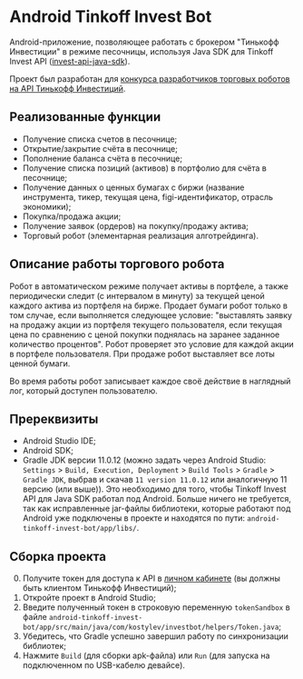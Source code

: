 # Android Tinkoff Invest Bot

Android-приложение, позволяющее работать с брокером "Тинькофф Инвестиции" в режиме песочницы, используя Java SDK для Tinkoff Invest API ([invest-api-java-sdk](https://github.com/Tinkoff/invest-api-java-sdk)).

Проект был разработан для [конкурса разработчиков торговых роботов на API Тинькофф Инвестиций](https://github.com/Tinkoff/invest-robot-contest).

## Реализованные функции

- Получение списка счетов в песочнице;
- Открытие/закрытие счёта в песочнице;
- Пополнение баланса счёта в песочнице;
- Получение списка позиций (активов) в портфолио для счёта в песочнице;
- Получение данных о ценных бумагах с биржи (название инструмента, тикер, текущая цена, figi-идентификатор, отрасль экономики);
- Покупка/продажа акции;
- Получение заявок (ордеров) на покупку/продажу актива;
- Торговый робот (элементарная реализация алготрейдинга).

## Описание работы торгового робота

Робот в автоматическом режиме получает активы в портфеле, а также периодически следит (с интервалом в минуту) за текущей ценой каждого актива из портфеля на бирже. Продает бумаги робот только в том случае, если выполняется следующее условие: "выставлять заявку на продажу акции из портфеля текущего пользователя, если текущая цена по сравнению с ценой покупки поднялась на заранее заданное количество процентов". Робот проверяет это условие для каждой акции в портфеле пользователя. При продаже робот выставляет все лоты ценной бумаги.

Во время работы робот записывает каждое своё действие в наглядный лог, который доступен пользователю.

## Пререквизиты

- Android Studio IDE;
- Android SDK;
- Gradle JDK версии 11.0.12 (можно задать через Android Studio: `Settings` > `Build, Execution, Deployment` > `Build Tools` > `Gradle` > `Gradle JDK`, выбрав и скачав `11 version 11.0.12` или аналогичную 11 версию (или выше)). Это необходимо для того, чтобы Tinkoff Invest API для Java SDK работал под Android. Больше ничего не требуется, так как исправленные jar-файлы библиотеки, которые работают под Android уже подключены в проекте и находятся по пути: `android-tinkoff-invest-bot/app/libs/`.

## Сборка проекта

0. Получите токен для доступа к API в [личном кабинете](https://www.tinkoff.ru/invest/settings/) (вы должны быть клиентом Тинькофф Инвестиций);
1. Откройте проект в Android Studio;
2. Введите полученный токен в строковую переменную `tokenSandbox` в файле `android-tinkoff-invest-bot/app/src/main/java/com/kostylev/investbot/helpers/Token.java`;
3. Убедитесь, что Gradle успешно завершил работу по синхронизации библиотек;
4. Нажмите `Build` (для сборки apk-файла) или `Run` (для запуска на подключенном по USB-кабелю девайсе).
